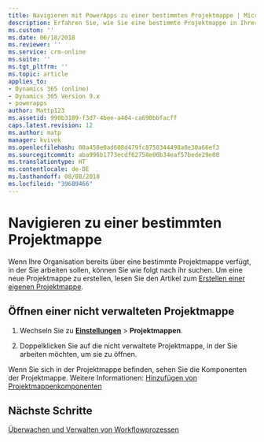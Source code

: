```yaml
---
title: Navigieren mit PowerApps zu einer bestimmten Projektmappe | Microsoft-Dokumentation
description: Erfahren Sie, wie Sie eine bestimmte Projektmappe in Ihrer Umgebung finden und öffnen können.
ms.custom: ''
ms.date: 06/18/2018
ms.reviewer: ''
ms.service: crm-online
ms.suite: ''
ms.tgt_pltfrm: ''
ms.topic: article
applies_to:
- Dynamics 365 (online)
- Dynamics 365 Version 9.x
- powerapps
author: Mattp123
ms.assetid: 990b3189-f3d7-4bee-a404-ca690bbfacff
caps.latest.revision: 12
ms.author: matp
manager: kvivek
ms.openlocfilehash: 00a458e0ad608d479fc8758344498a0e30a66ef3
ms.sourcegitcommit: aba996b1773ecdf62758e06b34eaf57bede29e08
ms.translationtype: HT
ms.contentlocale: de-DE
ms.lasthandoff: 08/08/2018
ms.locfileid: "39689466"
---
```

# <a name="navigate-to-a-specific-solution"></a>Navigieren zu einer bestimmten Projektmappe

Wenn Ihre Organisation bereits über eine bestimmte Projektmappe verfügt, in der Sie arbeiten sollen, können Sie wie folgt nach ihr suchen. Um eine neue Projektmappe zu erstellen, lesen Sie den Artikel zum [Erstellen einer eigenen Projektmappe](create-solution.md).  
  
## <a name="open-an-unmanaged-solution"></a>Öffnen einer nicht verwalteten Projektmappe  
  
1. Wechseln Sie zu **[Einstellungen](../model-driven-apps/advanced-navigation.md#settings)** > **Projektmappen**.  
  
2. Doppelklicken Sie auf die nicht verwaltete Projektmappe, in der Sie arbeiten möchten, um sie zu öffnen.  
  
 Wenn Sie sich in der Projektmappe befinden, sehen Sie die Komponenten der Projektmappe. Weitere Informationen: [Hinzufügen von Projektmappenkomponenten](solutions-overview.md)  

 ## <a name="next-steps"></a>Nächste Schritte
[Überwachen und Verwalten von Workflowprozessen](/flow/monitor-manage-processes)
